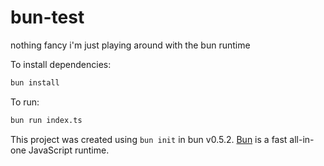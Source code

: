 # bun-test

nothing fancy i'm just playing around with the bun runtime

To install dependencies:

```bash
bun install
```

To run:

```bash
bun run index.ts
```

This project was created using `bun init` in bun v0.5.2. [Bun](https://bun.sh) is a fast all-in-one JavaScript runtime.
